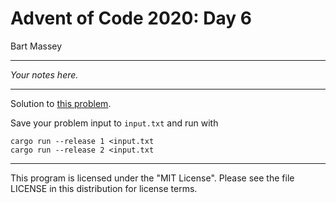 # Advent of Code 2020: Day 6
Bart Massey

---

*Your notes here.*

---

Solution to [this problem](https://adventofcode.com/2020/day/6).

Save your problem input to `input.txt` and run with

    cargo run --release 1 <input.txt
    cargo run --release 2 <input.txt

---

This program is licensed under the "MIT License".
Please see the file LICENSE in this distribution
for license terms.
